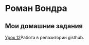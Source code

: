 

# Роман Вондра
## Мои домашние задания 

[Урок 12](https://vondrarom.github.io/lesson_12/index.html "Готовое ДЗ")Работа в репазитории gisthub.
